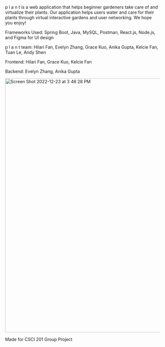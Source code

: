 p l a n t is a web application that helps beginner gardeners take care of and virtualize their plants. Our application helps users water and care for their plants through virtual interactive gardens and user networking. We hope you enjoy!

Frameworks Used: Spring Boot, Java, MySQL, Postman, React.js, Node.js, and Figma for UI design

p l a n t team: Hilari Fan, Evelyn Zhang, Grace Kuo, Anika Gupta, Kelcie Fan, Tuan Le, Andy Shen

Frontend: Hilari Fan, Grace Kuo, Kelcie Fan

Backend: Evelyn Zhang, Anika Gupta

<img width="826" alt="Screen Shot 2022-12-23 at 3 48 28 PM" src="https://user-images.githubusercontent.com/89418446/209414034-3ef3b519-4c42-4ee3-9b5e-974e85b467ed.png">

Made for CSCI 201 Group Project

